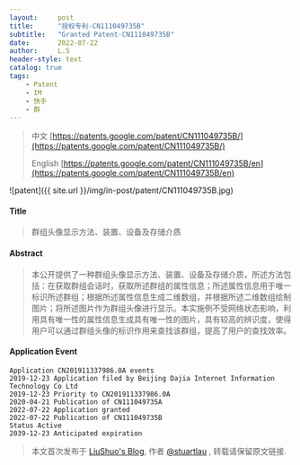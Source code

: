 ```yaml
---
layout:     post
title:      "授权专利-CN111049735B"
subtitle:   "Granted Patent-CN111049735B"
date:       2022-07-22
author:     L.S
header-style: text
catalog: true
tags:
    - Patent
    - IM
    - 快手
    - 群
---
```

> 中文 [https://patents.google.com/patent/CN111049735B/](https://patents.google.com/patent/CN111049735B/)
>
> English [https://patents.google.com/patent/CN111049735B/en](https://patents.google.com/patent/CN111049735B/en)

![patent]({{ site.url }}/img/in-post/patent/CN111049735B.jpg)
#### Title
> 群组头像显示方法、装置、设备及存储介质









#### Abstract
> 本公开提供了一种群组头像显示方法、装置、设备及存储介质，所述方法包括：在获取群组会话时，获取所述群组的属性信息；所述属性信息用于唯一标识所述群组；根据所述属性信息生成二维数组，并根据所述二维数组绘制图片；将所述图片作为群组头像进行显示。本实施例不受网络状态影响，利用具有唯一性的属性信息生成具有唯一性的图片，具有较高的辨识度，使得用户可以通过群组头像的标识作用来查找该群组，提高了用户的查找效率。









#### Application Event
```
Application CN201911337986.0A events 
2019-12-23 Application filed by Beijing Dajia Internet Information Technology Co Ltd
2019-12-23 Priority to CN201911337986.0A
2020-04-21 Publication of CN111049735A
2022-07-22 Application granted
2022-07-22 Publication of CN111049735B
Status Active
2039-12-23 Anticipated expiration
```
> 本文首次发布于 [LiuShuo's Blog](https://liushuo.me), 作者 [@stuartlau](http://github.com/stuartlau) ,
转载请保留原文链接.
